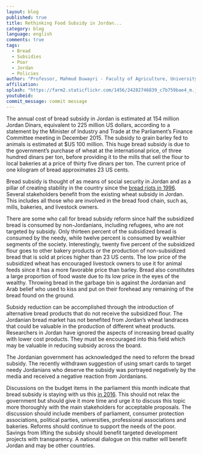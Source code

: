 ```yaml
---
layout: blog
published: true
title: Rethinking Food Subsidy in Jordan...
category: blog
language: english
comments: true
tags: 
  - Bread
  - Subsidies
  - Poor
  - Jordan
  - Policies
author: "Professor, Mahmud Duwayri - Faculty of Agriculture, University of Jordan- Amman, Jordan"
affiliation: 
splash: "https://farm2.staticflickr.com/1456/24282746839_c7b759bae4_m.jpg"
youtubeid: 
commit_message: commit message
---
```

The annual cost of bread subsidy in Jordan is estimated at 154 million Jordan Dinars, equivalent to 225 million US dollars, according to a statement by the Minister of Industry and Trade at the Parliament’s Finance Committee meeting in December 2015.  <!-- more -->   The subsidy to grain barley fed to animals is estimated at $US 100 million. This huge bread subsidy is due to the government’s purchase of wheat at the international price, of three hundred dinars per ton, before providing it to the mills that sell the flour to local bakeries at a price of thirty five dinars per ton.  The current price of one kilogram of bread approximates 23 US cents.


Bread subsidy is thought of as means of social security in Jordan and as a pillar of creating stability in the country since the [bread riots in 1996](http://www.jadaliyya.com/pages/index/16220/give-us-this-day-our-daily-bread-the-politics-of-).   Several stakeholders benefit from the existing wheat subsidy in Jordan.   This includes all those who are involved in the bread food chain, such as, mills, bakeries, and livestock owners. 


There are some who call for bread subsidy reform since half the subsidized bread is consumed by non-Jordanians, including refugees, who are not targeted by subsidy.  Only thirteen percent of the subsidized bread is consumed by the needy, while twelve percent is consumed by wealthier segments of the society. Interestingly, twenty five percent of the subsidized flour goes to other bakery products or the production of non-subsidized bread that is sold at prices higher than 23 US cents. The low price of the subsidized wheat has encouraged livestock owners to use it for animal feeds since it has a more favorable price than barley.  Bread also constitutes a large proportion of food waste due to its low price in the eyes of the wealthy. Throwing bread in the garbage bin is against the Jordanian and Arab belief who used to kiss and put on their forehead any remaining of the bread found on the ground.
 

Subsidy reduction can be accomplished through the introduction of alternative bread products that do not receive the subsidized flour. The Jordanian bread market has not benefited from Jordan’s wheat landraces that could be valuable in the production of different wheat products. Researchers in Jordan have ignored the aspects of increasing bread quality with lower cost products.  They must be encouraged into this field which may be valuable in reducing subsidy across the board.  


The Jordanian government has acknowledged the need to reform the bread subsidy.  The recently withdrawn suggestion of using smart cards to target needy Jordanians who deserve the subsidy was portrayed negatively by the media and received a negative reaction from Jordanians. 
 

Discussions on the budget items in the parliament this month indicate that bread subsidy is staying with us this [in 2016](http://petra.gov.jo/Public_News/Nws_NewsDetails.aspx?Site_Id=1&lang=2&NewsID=196316).   This should not relax the government but should give it more time and urge it to discuss this topic more thoroughly with  the main stakeholders  for acceptable proposals. The discussion should include members of parliament, consumer protection associations, political parties, universities, professional associations and bakeries. Reforms should continue to support the needs of the poor.  Savings from lifting the subsidy should benefit targeted development projects with transparency. A national dialogue on this matter will benefit Jordan and may be other countries.